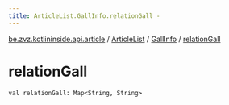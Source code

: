 ```yaml
---
title: ArticleList.GallInfo.relationGall - 
---
```


[be.zvz.kotlininside.api.article](../../index.html) / [ArticleList](../index.html) / [GallInfo](index.html) / [relationGall](./relation-gall.html)

# relationGall

`val relationGall: Map<String, String>`